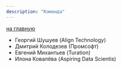 ```yaml
---
description: "Команда"
---
```

[на главную](/)
* Георгий Шушуев (Align Technology)
* Дмитрий Колодезев (Промсофт)
* Евгений Михантьев (Turation)
* Илона Ковалёва (Aspiring Data Scientis)
